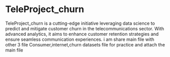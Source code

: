 # TeleProject_churn
TeleProject_churn is a cutting-edge initiative leveraging data science to predict and mitigate customer churn in the telecommunications sector. With advanced analytics, it aims to enhance customer retention strategies and ensure seamless communication experiences.
i am share main file with other 3 file Consumer,internet,churn datasets file for practice  and attach the main file
